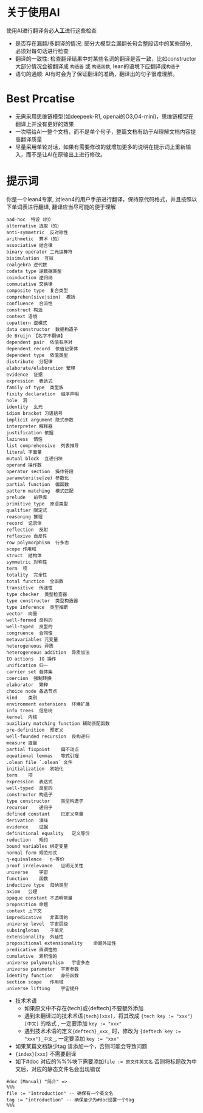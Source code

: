 # 关于使用AI

使用AI进行翻译务必**人工**进行这些检查
- 是否存在漏翻/多翻译的情况: 部分大模型会漏翻长句会整段话中的某些部分, 必须対每句话进行检查
- 翻译的一致性: 检查翻译结果中対某些名词的翻译是否一致，比如constructor 大部分情况会被翻译成 `构造器` 或 `构造函数`, lean的语境下应翻译成`构造子`
- 语句的通顺: AI有时会为了保证翻译的准确，翻译出的句子很难理解。

# Best Prcatise
- 无需采用思维链模型(如deepeek-R1, openai的O3,O4-mini)，思维链模型在翻译上并没有更好的效果
- 一次喂给AI一整个文档，而不是单个句子，整篇文档有助于AI理解文档内容提高翻译质量
- 尽量采用单轮对话，如果有需要修改的就增加更多的说明在提示词上重新输入，而不是让AI在原输出上进行修改。

# 提示词

你是一个lean4专家, 対lean4的用户手册进行翻译，保持原代码格式，并且按照以下单词表进行翻译, 翻译应当尽可能的便于理解
```
aad-hoc  特设（的）
alternative 选取（的）
anti-symmetric  反对称性
arithmetic  算术（的）
associative 结合律
binary operator 二元运算符
bisimulation  互拟
coalgebra 逆代数
codata type 逆数据类型
coinduction 逆归纳
commutative 交换律
composite type  复合类型
comprehen(sive|sion)  概括
confluence  合流性
construct 构造
context 语境
copattern 逆模式
data constructor  数据构造子
de Bruijn 【名字不翻译】
dependent pair  依值有序对
dependent record  依值记录体
dependent type  依值类型
distribute  分配律
elaborate/elaboration 繁释
evidence  证据
expression  表达式
family of type  类型族
fixity declaration  缀序声明
hole  洞
identity  幺元
idiom bracket 习语括号
implicit argument 隐式参数
interpreter 解释器
justification 依据
laziness  惰性
list comprehensive  列表推导
literal 字面量
mutual block  互递归块
operand 操作数
operator section  操作符段
parameteri(se|ze) 参数化
partial function  偏函数
pattern matching  模式匹配
prelude   前导库
primitive type  原语类型
qualifier 限定式
reasoning 推理
record  记录体
reflection  反射
reflexive 自反性
row polymorphism  行多态
scope 作用域
struct  结构体
symmetric 对称性
term  项
totality  完全性
total function  全函数
transitive  传递性
type checker  类型检查器
type constructor  类型构造器
type inference  类型推断
vector  向量
well-formed 良构的
well-typed  良型的
congruence  合同性
metavariables 元变量
heterogeneous 异质
heterogeneous addition  异质加法
IO actions  IO 操作
unification 归一
carrier set 载体集
coercion  强制转换
elaborator	繁释
choice node	备选节点
kind	类别
environment extensions	环境扩展
info trees	信息树
kernel	内核
auxiliary matching function	辅助匹配函数
pre-definition	预定义
well-founded recursion	良构递归
measure	度量
partial fixpoint	偏不动点
equational lemmas	等式引理
.olean file	`.olean` 文件
initialization	初始化
term	项
expression	表达式
well-typed	良型的
constructor	构造子
type constructor	类型构造子
recursor	递归子
defined constant	已定义常量
derivation	演绎
evidence	证据
definitional equality	定义等价
reduction	规约
bound variables	绑定变量
normal form	规范形式
η-equivalence	η-等价
proof irrelevance	证明无关性
universe	宇宙
function	函数
inductive type	归纳类型
axiom	公理
opaque constant	不透明常量
proposition	命题
context	上下文
impredicative	非直谓的
universe level	宇宙层级
subsingleton	子单元
extensionality	外延性
propositional extensionality	命题外延性
predicative	直谓性的
cumulative	累积性的
universe polymorphism	宇宙多态
universe parameter	宇宙参数
identity function	身份函数
section scope	作用域
universe lifting	宇宙提升
```
- 技术术语
  - 如果原文中不存在{tech}或{deftech}不要额外添加
  - 遇到未翻译过的技术术语`{tech}[xxx]`，将其改成 `{tech key := "xxx"}[中文]` 的格式 , 一定要添加 `key := "xxx"`
  - 遇到技术术语的定义`{deftech}_xxx_` 时，修改为 `{deftech key := "xxx"}_中文_`, 一定要添加 `key := "xxx"`
- 如果某篇文档缺少tag 请添加一个，否则可能会导致问题
- `{index}[xxx]` 不需要翻译
- 如下#doc 对应的%%%块下需要添加`file := 原文件英文名` 否则将标题改为中文后，对应的静态文件名会出现错误 
```
#doc (Manual) "简介" =>
%%%
file := "Introduction" -- 确保有一个英文名
tag := "introduction" -- 确保至少为#doc设置一个tag
%%%
```